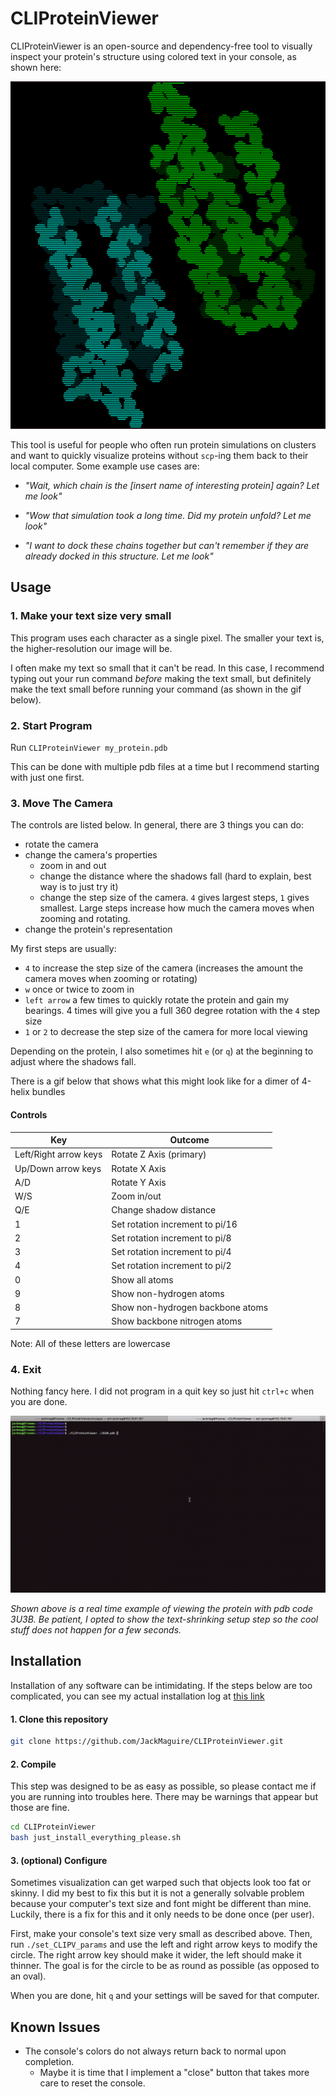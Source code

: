 # CLIProteinViewer

CLIProteinViewer is an open-source and dependency-free tool to visually inspect your protein's structure using colored text in your console, as shown here:

![CLIPV](CLIPV.png)

This tool is useful for people who often run protein simulations on clusters and want to quickly visualize proteins without `scp`-ing them back to their local computer. Some example use cases are:

- _"Wait, which chain is the [insert name of interesting protein] again? Let me look"_

- _"Wow that simulation took a long time. Did my protein unfold? Let me look"_

- _"I want to dock these chains together but can't remember if they are already docked in this structure. Let me look"_

## Usage

### 1. Make your text size very small

This program uses each character as a single pixel.
The smaller your text is, the higher-resolution our image will be.

I often make my text so small that it can't be read.
In this case, I recommend typing out your run command _before_ making the text small,
but definitely make the text small before running your command (as shown in the gif below).

### 2. Start Program

Run `CLIProteinViewer my_protein.pdb`

This can be done with multiple pdb files at a time
but I recommend starting with just one first.

### 3. Move The Camera

The controls are listed below. In general, there are 3 things you can do:
- rotate the camera
- change the camera's properties
  - zoom in and out
  - change the distance where the shadows fall (hard to explain, best way is to just try it)
  - change the step size of the camera. `4` gives largest steps, `1` gives smallest. Large steps increase how much the camera moves when zooming and rotating.
- change the protein's representation


My first steps are usually:
- `4` to increase the step size of the camera
(increases the amount the camera moves when zooming or rotating)
- `w` once or twice to zoom in
- `left arrow` a few times to quickly rotate the protein and gain my bearings. 4 times will give you a full 360 degree rotation with the `4` step size
- `1` or `2` to decrease the step size of the camera for more local viewing

Depending on the protein, I also sometimes hit `e` (or `q`) at the beginning to adjust where the shadows fall.

There is a gif below that shows what this might look like for a dimer of 4-helix bundles

#### Controls

| Key | Outcome |
| - | - |
| Left/Right arrow keys | Rotate Z Axis (primary) |
| Up/Down arrow keys | Rotate X Axis |
| A/D | Rotate Y Axis |
| W/S | Zoom in/out |
| Q/E | Change shadow distance |
| 1 | Set rotation increment to pi/16 |
| 2 | Set rotation increment to pi/8 |
| 3 | Set rotation increment to pi/4 |
| 4 | Set rotation increment to pi/2 |
| 0 | Show all atoms |
| 9 | Show non-hydrogen atoms |
| 8 | Show non-hydrogen backbone atoms |
| 7 | Show backbone nitrogen atoms |

Note: All of these letters are lowercase


### 4. Exit

Nothing fancy here.
I did not program in a quit key so just hit `ctrl+c` when you are done.

![CLIPV](CLIPV_preview.gif)

_Shown above is a real time example of viewing the protein with pdb code 3U3B. Be patient, I opted to show the text-shrinking setup step so the cool stuff does not happen for a few seconds._

## Installation

Installation of any software can be intimidating.
If the steps below are too complicated, you can see my actual installation log at [this link](install_log.md)

#### 1. Clone this repository

```sh
git clone https://github.com/JackMaguire/CLIProteinViewer.git
```

#### 2. Compile

This step was designed to be as easy as possible,
so please contact me if you are running into troubles here.
There may be warnings that appear but those are fine.

```sh
cd CLIProteinViewer
bash just_install_everything_please.sh
```

#### 3. (optional) Configure

Sometimes visualization can get warped such that objects look too fat or skinny.
I did my best to fix this but it is not a generally solvable problem
because your computer's text size and font might be different than mine.
Luckily, there is a fix for this and it only needs to be done once (per user).

First, make your console's text size very small as described above.
Then, run `./set_CLIPV_params` and use the left and right arrow keys to modify the circle.
The right arrow key should make it wider, the left should make it thinner.
The goal is for the circle to be as round as possible (as opposed to an oval).

When you are done, hit `q` and your settings will be saved for that computer.

## Known Issues

- The console's colors do not always return back to normal upon completion.
  - Maybe it is time that I implement a "close" button that takes more care to reset the console.
